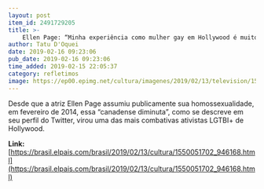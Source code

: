 ```yaml
---
layout: post
item_id: 2491729205
title: >-
    Ellen Page: “Minha experiência como mulher gay em Hollywood é muito negativa”
author: Tatu D'Oquei
date: 2019-02-16 09:23:06
pub_date: 2019-02-16 09:23:06
time_added: 2019-02-15 22:05:37
category: refletimos
image: https://ep00.epimg.net/cultura/imagenes/2019/02/13/television/1550051702_946168_1550051992_rrss_normal.jpg
---
```


Desde que a atriz Ellen Page assumiu publicamente sua homossexualidade, em fevereiro de 2014, essa “canadense diminuta”, como se descreve em seu perfil do Twitter, virou uma das mais combativas ativistas LGTBI+ de Hollywood.

**Link:** [https://brasil.elpais.com/brasil/2019/02/13/cultura/1550051702_946168.html](https://brasil.elpais.com/brasil/2019/02/13/cultura/1550051702_946168.html)

